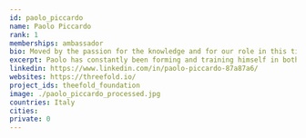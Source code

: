 ```yaml
---
id: paolo_piccardo
name: Paolo Piccardo
rank: 1
memberships: ambassador
bio: Moved by the passion for the knowledge and for our role in this time, Paolo has constantly been forming and training himself in both natural and human sciences. The professorships gives him the responsibility to talk to the next active generation and to transfer the desire to learn and to make the best use out of what we have. Culture in all forms is for Paolo, actually working in materials for clean energy, a renewable and precious source of power. His main aim is to contribute to reunify art, science, and relationships, because these define our 'being human in a natural world'. Gathering people in special events to communicate and inspire has been something Paolo learned in numerous past experiences. Ambassador fell in love with Threefold To change is possible, it is always a possible way in front of us, but to change is an opportunity to wisely use. When a change is felt positive, it is because of a new balance between us and the place and time in which we live has increased and this change can be called improvement. Transforming the economy seems impossible, but we made it the way it is today and we are the only element in the universe able to improve it by making it more natural. The ThreeFold Token project is for me a clear step forward in this direction heading to a more balanced future to be profited by all of us.
excerpt: Paolo has constantly been forming and training himself in both natural and human sciences.
linkedin: https://www.linkedin.com/in/paolo-piccardo-87a87a6/
websites: https://threefold.io/
project_ids: theefold_foundation
image: ./paolo_piccardo_processed.jpg
countries: Italy
cities:
private: 0
---
```

